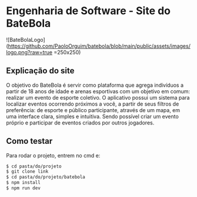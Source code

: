 # Engenharia de Software - Site do BateBola

![BateBolaLogo](https://github.com/PaoloOrguim/batebola/blob/main/public/assets/images/logo.png?raw=true =250x250)

## Explicação do site

O objetivo do BateBola é servir como plataforma que agrega indivíduos a partir de 18 anos de idade e arenas esportivas com um objetivo em comum:
realizar um evento de esporte coletivo. O aplicativo possui um sistema para localizar eventos ocorrendo próximos a você, a partir de seus filtros
de preferência: de esporte e público participante, através de um mapa, em uma interface clara, simples e intuitiva. Sendo possível criar um evento
próprio e participar de eventos criados por outros jogadores.

## Como testar

Para rodar o projeto, entrem no cmd e:

```bash
$ cd pasta/do/projeto
$ git clone link
$ cd pasta/do/projeto/batebola
$ npm install
$ npm run dev
```
